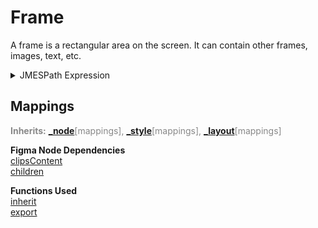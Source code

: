 
# Frame
A frame is a rectangular area on the screen. It can contain other frames, images, text, etc.  

<details>
  <summary>JMESPath Expression</summary>

```jpath
{
  class: 'Frame',
  description: 'A frame is a rectangular area on the screen. It can contain other frames, images, text, etc.',
  mappings: inherit(@, '_node.mappings', {
    type: 'figma-frame',
    style: inherit(@, '_style.mappings'),
    layout: inherit(@, '_layout.mappings'),
    clipsContent: clipsContent,
    children: children[*].export(@)
  })
}
```

</details>


## Mappings
<span style="color:#888888"><b>Inherits:</b> <b>[_node](_node.md)</b>[mappings], <b>[_style](_style.md)</b>[mappings], <b>[_layout](_layout.md)</b>[mappings]</span>

**Figma Node Dependencies**  
[clipsContent](https://www.figma.com/plugin-docs/api/node-properties/#clipscontent)  
[children](https://www.figma.com/plugin-docs/api/node-properties/#children)
    
**Functions Used**  
[inherit](functions/inherit.md)  
[export](functions/export.md)
    

    